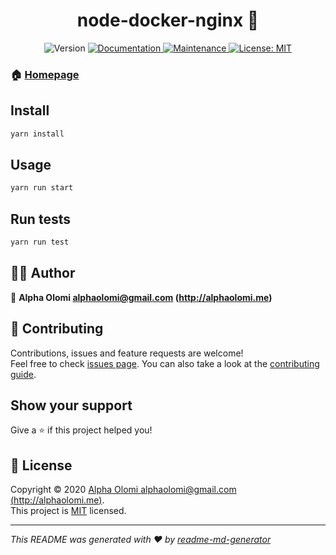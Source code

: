 <h1 align="center">node-docker-nginx 👋</h1>
<p align="center">
  <img alt="Version" src="https://img.shields.io/badge/version-1.0.0-blue.svg?cacheSeconds=2592000" />
  <a href="https://github.com/alphaolomi/node-docker-nginx#readme" target="_blank">
    <img alt="Documentation" src="https://img.shields.io/badge/documentation-yes-brightgreen.svg" />
  </a>
  <a href="https://github.com/alphaolomi/node-docker-nginx/graphs/commit-activity" target="_blank">
    <img alt="Maintenance" src="https://img.shields.io/badge/Maintained%3F-yes-green.svg" />
  </a>
  <a href="https://github.com/alphaolomi/node-docker-nginx/blob/master/LICENSE" target="_blank">
    <img alt="License: MIT" src="https://img.shields.io/github/license/alphaolomi/node-docker-nginx" />
  </a>
</p>


### 🏠 [Homepage](https://github.com/alphaolomi/node-docker-nginx#readme)

## Install

```sh
yarn install
```

## Usage

```sh
yarn run start
```

## Run tests

```sh
yarn run test
```

## ✍🏾 Author

👤 **Alpha Olomi <alphaolomi@gmail.com> (http://alphaolomi.me)**


## 🤝 Contributing

Contributions, issues and feature requests are welcome!<br />Feel free to check [issues page](https://github.com/alphaolomi/node-docker-nginx/issues). You can also take a look at the [contributing guide](https://github.com/alphaolomi/node-docker-nginx/blob/master/CONTRIBUTING.md).

## Show your support

Give a ⭐️ if this project helped you!

## 📝 License

Copyright © 2020 [Alpha Olomi <alphaolomi@gmail.com> (http://alphaolomi.me)](https://github.com/alphaolomi).<br />
This project is [MIT](https://github.com/alphaolomi/node-docker-nginx/blob/master/LICENSE) licensed.

***
_This README was generated with ❤️ by [readme-md-generator](https://github.com/kefranabg/readme-md-generator)_